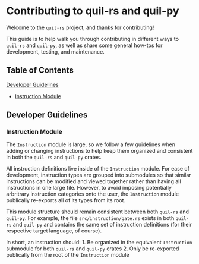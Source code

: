 # Contributing to quil-rs and quil-py

Welcome to the `quil-rs` project, and thanks for contributing!

This guide is to help walk you through contributing in different ways to `quil-rs` and `quil-py`,
as well as share some general how-tos for development, testing, and maintenance.

## Table of Contents

[Developer Guidelines](#developer-guidelines)

- [Instruction Module](#instruction-module)

## Developer Guidelines

### Instruction Module

The `Instruction` module is large, so we follow a few guidelines when adding or changing instructions to help keep
them organized and consistent in both the `quil-rs` and `quil-py` crates.

All instruction definitions live inside of the `Instruction` module. For ease of development,
instruction types are grouped into submodules so that similar instructions can be modified and viewed together
rather than having all instructions in one large file. However, to avoid imposing potentially arbritrary
instruction categories onto the user, the `Instruction` module publically re-exports all of its types from
its root. 

This module structure should remain consistent between both `quil-rs` and `quil-py`. For example, the file
`src/instruction/gate.rs` exists in both `quil-rs` and `quil-py` and contains the same set of instruction
definitions (for their respective target language, of course). 

In short, an instruction should:
    1. Be organized in the equivalent `Instruction` submodule for both `quil-rs` and `quil-py` crates
    2. Only be re-exported publically from the root of the `Instruction` module

